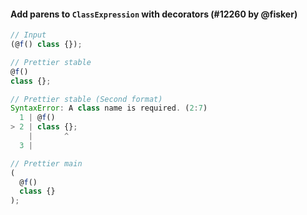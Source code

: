 #### Add parens to `ClassExpression` with decorators (#12260 by @fisker)

<!-- prettier-ignore -->
```js
// Input
(@f() class {});

// Prettier stable
@f()
class {};

// Prettier stable (Second format)
SyntaxError: A class name is required. (2:7)
  1 | @f()
> 2 | class {};
    |       ^
  3 |

// Prettier main
(
  @f()
  class {}
);
```
